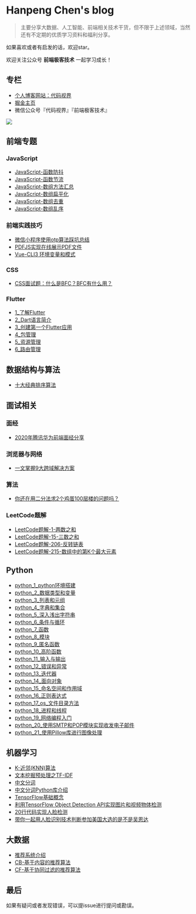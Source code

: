 # Hanpeng Chen's blog

>主要分享大数据、人工智能、前端相关技术干货，但不限于上述领域，当然还有不定期的优质学习资料和福利分享。

如果喜欢或者有启发的话，欢迎star。

欢迎关注公众号 **前端极客技术** 一起学习成长！ 

## 专栏
- [个人博客网站：代码视界](http://www.chenhanpeng.com/)
- [掘金主页](https://juejin.cn/user/1063982988795911)
- 微信公众号『代码视界』『前端极客技术』

![](https://gitee.com/HanpengChen/blog-images/raw/master/blogImages/2020/autumn/article-gzh-qrcode.png)


## 前端专题
### JavaScript
- [JavaScript-函数防抖](./source/_posts/javascript/JavaScript防抖.md)
- [JavaScript-函数节流](./source/_posts/javascript/JavaScript节流.md)
- [JavaScript-数组方法汇总](./source/_posts/javascript/JavaScript数组方法汇总.md)
- [JavaScript-数组扁平化](./source/_posts/javascript/JavaScript数组扁平化.md)
- [JavaScript-数组去重](./source/_posts/javascript/JavaScript数组去重.md)
- [JavaScript-数组乱序](./source/_posts/javascript/JavaScript数组乱序.md)

### 前端实践技巧
- [微信小程序使用otp算法踩坑总结](./source/_posts/bug_summary/微信小程序使用otp算法踩坑总结.md)
- [PDFJS实现在线展示PDF文件](./source/_posts/vue_series/PDFJS实现在线展示PDF文件.md)
- [Vue-CLI3 环境变量和模式](./source/_posts/vue_series/vue-cli3-环境变量和模式.md)

### CSS
- [CSS面试题：什么是BFC？BFC有什么用？](./source/_posts/css/BFC.md)


### Flutter
- [1_了解Flutter](./source/_posts/flutter/1_了解Flutter.md)
- [2_Dart语言简介](./source/_posts/flutter/2_Dart语言简介.md)
- [3_创建第一个Flutter应用](./source/_posts/flutter/3_创建第一个Flutter应用.md)
- [4_包管理](./source/_posts/flutter/4_包管理.md)
- [5_资源管理](./source/_posts/flutter/5_资源管理.md)
- [6_路由管理](./source/_posts/flutter/6_路由管理.md)

## 数据结构与算法
- [十大经典排序算法](./source/_posts/algorithm/十大经典排序算法.md)


## 面试相关
### 面经
- [2020年腾讯华为前端面经分享](./source/_posts/interview/2020年腾讯华为前端面经分享.md)

### 浏览器与网络
- [一文掌握9大跨域解决方案](./source/_posts/interview/跨域及其九种解决方法.md)
### 算法
- [你还在用二分法求2个鸡蛋100层楼的问题吗？](./source/_posts/interview/2个鸡蛋100层楼.md)

### LeetCode题解
- [LeetCode题解-1-两数之和](./source/_posts/leetcode/LeetCode题解-1-两数之和.md)
- [LeetCode题解-15-三数之和](./source/_posts/leetcode/LeetCode题解-15-三数之和.md)
- [LeetCode题解-206-反转链表](./source/_posts/leetcode/LeetCode题解-206-反转链表.md)
- [LeetCode题解-215-数组中的第K个最大元素](./source/_posts/leetcode/LeetCode题解-215-数组中的第K个最大元素.md)

## Python
- [python_1_python环境搭建](./source/_posts/python_series/python_1_python环境搭建.md)
- [python_2_数据类型和变量](./source/_posts/python_series/python_2_数据类型和变量.md)
- [python_3_列表和元组](./source/_posts/python_series/python_3_列表和元组.md)
- [python_4_字典和集合](./source/_posts/python_series/python_4_字典和集合.md)
- [python_5_深入浅出字符串](./source/_posts/python_series/python_5_深入浅出字符串.md)
- [python_6_条件与循环](./source/_posts/python_series/python_6_条件与循环.md)
- [python_7_函数](./source/_posts/python_series/python_7_函数.md)
- [python_8_模块](./source/_posts/python_series/python_8_模块.md)
- [python_9_匿名函数](./source/_posts/python_series/python_9_匿名函数.md)
- [python_10_高阶函数](./source/_posts/python_series/python_10_高阶函数.md)
- [python_11_输入与输出](./source/_posts/python_series/python_11_输入与输出.md)
- [python_12_错误和异常](./source/_posts/python_series/python_12_错误和异常.md)
- [python_13_迭代器](./source/_posts/python_series/python_13_迭代器.md)
- [python_14_面向对象](./source/_posts/python_series/python_14_面向对象.md)
- [python_15_命名空间和作用域](./source/_posts/python_series/python_15_命名空间和作用域.md)
- [python_16_正则表达式](./source/_posts/python_series/python_16_正则表达式.md)
- [python_17_os_文件目录方法](./source/_posts/python_series/python_17_os_文件目录方法.md)
- [python_18_进程和线程](./source/_posts/python_series/python_18_进程和线程.md)
- [python_19_网络编程入门](./source/_posts/python_series/python_19_网络编程入门.md)
- [python_20_使用SMTP和POP模块实现收发电子邮件](./source/_posts/python_series/python_20_使用SMTP和POP模块实现收发电子邮件.md)
- [python_21_使用Pillow库进行图像处理](./source/_posts/python_series/python_21_使用Pillow库进行图像处理.md)

## 机器学习
- [K-近邻(KNN)算法](./source/_posts/machine_learning/knn.md)
- [文本挖掘预处理之TF-IDF](./source/_posts/machine_learning/TF-IDF-1.md)
- [中文分词](./source/_posts/machine_learning/中文分词.md)
- [中文分词Python库介绍](./source/_posts/machine_learning/中文分词Python库介绍.md)
- [TensorFlow基础概念](./source/_posts/machine_learning/TensorFlow基础概念.md)
- [利用TensorFlow Object Detection API实现图片和视频物体检测](./source/_posts/machine_learning/利用TensorFlow_Object_Detection_API实现图片和视频物体检测.md)
- [20行代码实现人脸检测](./source/_posts/machine_learning/20行代码实现人脸检测.md)
- [带你一起用人脸识别技术判断参加美国大选的是不是吴恩达](./source/_posts/machine_learning/带你一起用人脸识别技术判断参加美国大选的是不是吴恩达.md)

## 大数据
- [推荐系统介绍](./source/_posts/big_data/推荐系统介绍.md)
- [CB-基于内容的推荐算法](./source/_posts/big_data/CB-基于内容的推荐算法.md)
- [CF-基于协同过滤的推荐算法](./source/_posts/big_data/CF-基于协同过滤的推荐算法.md)


## 最后
如果有疑问或者发现错误，可以提issue进行提问或勘误。